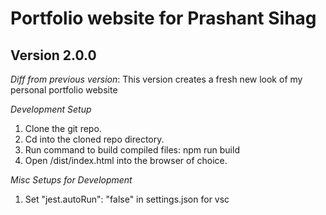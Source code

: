 # Portfolio website for Prashant Sihag

## Version 2.0.0

_Diff from previous version_:
This version creates a fresh new look of my personal portfolio website

_Development Setup_

1. Clone the git repo.
2. Cd into the cloned repo directory.
3. Run command to build compiled files: npm run build
4. Open /dist/index.html into the browser of choice.

_Misc Setups for Development_

1. Set "jest.autoRun": "false" in settings.json for vsc
